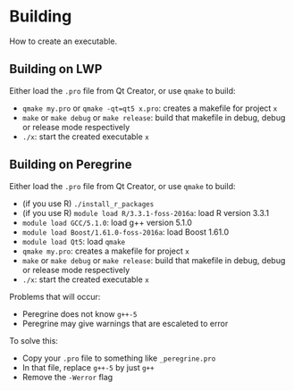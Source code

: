 # Building

How to create an executable.

## Building on LWP

Either load the `.pro` file from Qt Creator, or use `qmake` to build:

 * `qmake my.pro` or `qmake -qt=qt5 x.pro`: creates a makefile for project `x`
 * `make` or `make debug` or `make release`: build that makefile in debug, debug or release mode respectively
 * `./x`: start the created executable `x`

## Building on Peregrine

Either load the `.pro` file from Qt Creator, or use `qmake` to build:

 * (if you use R) `./install_r_packages`
 * (if you use R) `module load R/3.3.1-foss-2016a`: load R version 3.3.1
 * `module load GCC/5.1.0`: load g++ version 5.1.0
 * `module load Boost/1.61.0-foss-2016a`: load Boost 1.61.0
 * `module load Qt5`: load `qmake`
 * `qmake my.pro`: creates a makefile for project `x`
 * `make` or `make debug` or `make release`: build that makefile in debug, debug or release mode respectively
 * `./x`: start the created executable `x`

Problems that will occur:

 * Peregrine does not know `g++-5`
 * Peregrine may give warnings that are escaleted to error

To solve this:

 * Copy your `.pro` file to something like `_peregrine.pro`
 * In that file, replace `g++-5` by just `g++`
 * Remove the `-Werror` flag
